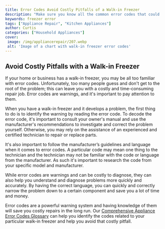 ```yaml
---
title: Error Codes Avoid Costly Pitfalls of a Walk-in Freezer
description: "Make sure you know all the common error codes that could lead to costly repairs and downtime of a walk-in freezer This blog post explores what they are how to fix them and how to avoid any pitfalls"
keywords: freezer error
tags: ["Appliance Repair", "Kitchen Appliances"]
author: Curtis
categories: ["Household Appliances"]
cover: 
 image: /img/appliancerepair/207.webp
 alt: 'Image of a chart with walk-in freezer error codes'
---
```

## Avoid Costly Pitfalls with a Walk-in Freezer
If your home or business has a walk-in freezer, you may be all too familiar with error codes. Unfortunately, too many people guess and don't get to the root of the problem; this can leave you with a costly and time-consuming repair job. Error codes are warnings, and it's important to pay attention to them. 

When you have a walk-in freezer and it develops a problem, the first thing to do is to identify the warning by reading the error code. To decode the error code, it's important to consult your owner's manual and use the manufacturer's recommendations to investigate and correct the problem yourself. Otherwise, you may rely on the assistance of an experienced and certified technician to repair or replace parts. 

It's also important to follow the manufacturer’s guidelines and language when it comes to error codes. A particular code may mean one thing to the technician and the technician may not be familiar with the code or language from the manufacturer. As such it's important to research the code from your specific model and manufacturer. 

While error codes are warnings and can be costly to diagnose, they can also help you understand and diagnose problems more quickly and accurately. By having the correct language, you can quickly and correctly narrow the problem down to a certain component and save you a lot of time and money.

Error codes are a powerful warning system and having knowledge of them will save you costly repairs in the long run. Our [Comprehensive Appliance Error Codes Glossary](./error-codes/) can help you identify the codes related to your particular walk-in freezer and help you avoid that costly pitfall.
